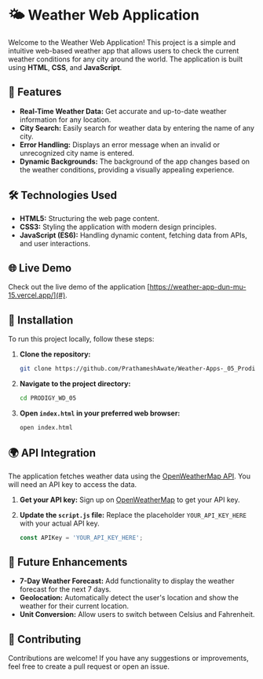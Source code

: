 # 🌤️ Weather Web Application

Welcome to the Weather Web Application! This project is a simple and intuitive web-based weather app that allows users to check the current weather conditions for any city around the world. The application is built using **HTML**, **CSS**, and **JavaScript**.

## 🚀 Features

- **Real-Time Weather Data:** Get accurate and up-to-date weather information for any location.
- **City Search:** Easily search for weather data by entering the name of any city.
- **Error Handling:** Displays an error message when an invalid or unrecognized city name is entered.
- **Dynamic Backgrounds:** The background of the app changes based on the weather conditions, providing a visually appealing experience.

## 🛠️ Technologies Used

- **HTML5:** Structuring the web page content.
- **CSS3:** Styling the application with modern design principles.
- **JavaScript (ES6):** Handling dynamic content, fetching data from APIs, and user interactions.

## 🌐 Live Demo

Check out the live demo of the application [https://weather-app-dun-mu-15.vercel.app/](#).

## 🔧 Installation

To run this project locally, follow these steps:

1. **Clone the repository:**

   ```bash
   git clone https://github.com/PrathameshAwate/Weather-Apps-_05_Prodigy-Infotech.git
   ```

2. **Navigate to the project directory:**

   ```bash
   cd PRODIGY_WD_05
   ```

3. **Open `index.html` in your preferred web browser:**

   ```bash
   open index.html
   ```

## 🌍 API Integration

The application fetches weather data using the [OpenWeatherMap API](https://openweathermap.org/api). You will need an API key to access the data.

1. **Get your API key:** Sign up on [OpenWeatherMap](https://home.openweathermap.org/users/sign_up) to get your API key.
2. **Update the `script.js` file:** Replace the placeholder `YOUR_API_KEY_HERE` with your actual API key.

   ```javascript
   const APIKey = 'YOUR_API_KEY_HERE';
   ```

## 🚧 Future Enhancements

- **7-Day Weather Forecast:** Add functionality to display the weather forecast for the next 7 days.
- **Geolocation:** Automatically detect the user's location and show the weather for their current location.
- **Unit Conversion:** Allow users to switch between Celsius and Fahrenheit.

## 🤝 Contributing

Contributions are welcome! If you have any suggestions or improvements, feel free to create a pull request or open an issue.
